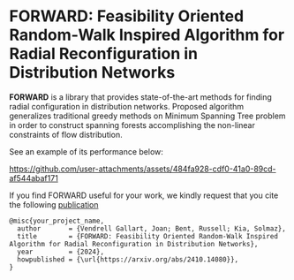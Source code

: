 # FORWARD: Feasibility Oriented Random-Walk Inspired Algorithm for Radial Reconfiguration in Distribution Networks

**FORWARD** is a library that provides state-of-the-art methods for finding radial configuration in distribution networks. 
Proposed algorithm generalizes traditional greedy methods on Minimum Spanning Tree problem in order to construct spanning
forests accomplishing the non-linear constraints of flow distribution.


See an example of its performance below:

https://github.com/user-attachments/assets/484fa928-cdf0-41a0-89cd-af544abaf171

If you find FORWARD useful for your work, we kindly request that you cite the following [publication](https://arxiv.org/abs/2410.14080)

```
@misc{your_project_name,
  author       = {Vendrell Gallart, Joan; Bent, Russell; Kia, Solmaz},
  title        = {FORWARD: Feasibility Oriented Random-Walk Inspired Algorithm for Radial Reconfiguration in Distribution Networks},
  year         = {2024},
  howpublished = {\url{https://arxiv.org/abs/2410.14080}},
}
```
